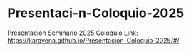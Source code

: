 # Presentaci-n-Coloquio-2025
Presentación Seminario 2025 Coloquio 
Link: https://karavena.github.io/Presentacion-Coloquio-2025/#/
